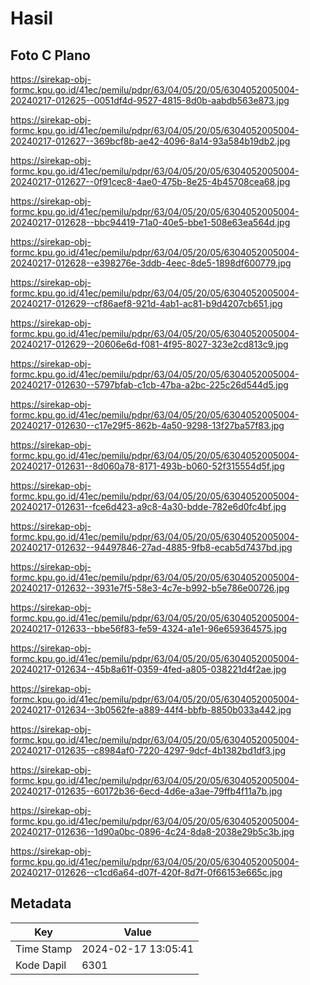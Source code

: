 # Hasil

## Foto C Plano

https://sirekap-obj-formc.kpu.go.id/41ec/pemilu/pdpr/63/04/05/20/05/6304052005004-20240217-012625--0051df4d-9527-4815-8d0b-aabdb563e873.jpg

https://sirekap-obj-formc.kpu.go.id/41ec/pemilu/pdpr/63/04/05/20/05/6304052005004-20240217-012627--369bcf8b-ae42-4096-8a14-93a584b19db2.jpg

https://sirekap-obj-formc.kpu.go.id/41ec/pemilu/pdpr/63/04/05/20/05/6304052005004-20240217-012627--0f91cec8-4ae0-475b-8e25-4b45708cea68.jpg

https://sirekap-obj-formc.kpu.go.id/41ec/pemilu/pdpr/63/04/05/20/05/6304052005004-20240217-012628--bbc94419-71a0-40e5-bbe1-508e63ea564d.jpg

https://sirekap-obj-formc.kpu.go.id/41ec/pemilu/pdpr/63/04/05/20/05/6304052005004-20240217-012628--e398276e-3ddb-4eec-8de5-1898df600779.jpg

https://sirekap-obj-formc.kpu.go.id/41ec/pemilu/pdpr/63/04/05/20/05/6304052005004-20240217-012629--cf86aef8-921d-4ab1-ac81-b9d4207cb651.jpg

https://sirekap-obj-formc.kpu.go.id/41ec/pemilu/pdpr/63/04/05/20/05/6304052005004-20240217-012629--20606e6d-f081-4f95-8027-323e2cd813c9.jpg

https://sirekap-obj-formc.kpu.go.id/41ec/pemilu/pdpr/63/04/05/20/05/6304052005004-20240217-012630--5797bfab-c1cb-47ba-a2bc-225c26d544d5.jpg

https://sirekap-obj-formc.kpu.go.id/41ec/pemilu/pdpr/63/04/05/20/05/6304052005004-20240217-012630--c17e29f5-862b-4a50-9298-13f27ba57f83.jpg

https://sirekap-obj-formc.kpu.go.id/41ec/pemilu/pdpr/63/04/05/20/05/6304052005004-20240217-012631--8d060a78-8171-493b-b060-52f315554d5f.jpg

https://sirekap-obj-formc.kpu.go.id/41ec/pemilu/pdpr/63/04/05/20/05/6304052005004-20240217-012631--fce6d423-a9c8-4a30-bdde-782e6d0fc4bf.jpg

https://sirekap-obj-formc.kpu.go.id/41ec/pemilu/pdpr/63/04/05/20/05/6304052005004-20240217-012632--94497846-27ad-4885-9fb8-ecab5d7437bd.jpg

https://sirekap-obj-formc.kpu.go.id/41ec/pemilu/pdpr/63/04/05/20/05/6304052005004-20240217-012632--3931e7f5-58e3-4c7e-b992-b5e786e00726.jpg

https://sirekap-obj-formc.kpu.go.id/41ec/pemilu/pdpr/63/04/05/20/05/6304052005004-20240217-012633--bbe56f83-fe59-4324-a1e1-96e659364575.jpg

https://sirekap-obj-formc.kpu.go.id/41ec/pemilu/pdpr/63/04/05/20/05/6304052005004-20240217-012634--45b8a61f-0359-4fed-a805-038221d4f2ae.jpg

https://sirekap-obj-formc.kpu.go.id/41ec/pemilu/pdpr/63/04/05/20/05/6304052005004-20240217-012634--3b0562fe-a889-44f4-bbfb-8850b033a442.jpg

https://sirekap-obj-formc.kpu.go.id/41ec/pemilu/pdpr/63/04/05/20/05/6304052005004-20240217-012635--c8984af0-7220-4297-9dcf-4b1382bd1df3.jpg

https://sirekap-obj-formc.kpu.go.id/41ec/pemilu/pdpr/63/04/05/20/05/6304052005004-20240217-012635--60172b36-6ecd-4d6e-a3ae-79ffb4f11a7b.jpg

https://sirekap-obj-formc.kpu.go.id/41ec/pemilu/pdpr/63/04/05/20/05/6304052005004-20240217-012636--1d90a0bc-0896-4c24-8da8-2038e29b5c3b.jpg

https://sirekap-obj-formc.kpu.go.id/41ec/pemilu/pdpr/63/04/05/20/05/6304052005004-20240217-012626--c1cd6a64-d07f-420f-8d7f-0f66153e665c.jpg


## Metadata

| Key        | Value               |
| ---------- | ------------------- |
| Time Stamp | 2024-02-17 13:05:41 |
| Kode Dapil | 6301                |



